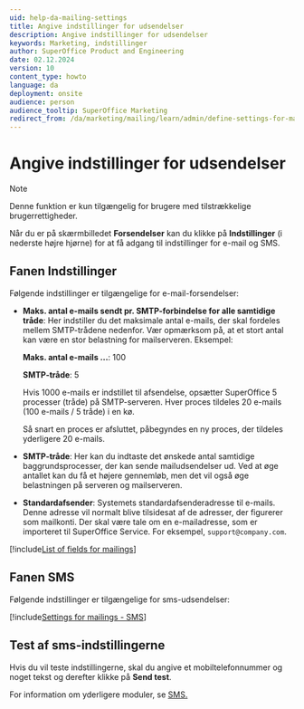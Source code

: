 ```yaml
---
uid: help-da-mailing-settings
title: Angive indstillinger for udsendelser
description: Angive indstillinger for udsendelser
keywords: Marketing, indstillinger
author: SuperOffice Product and Engineering
date: 02.12.2024
version: 10
content_type: howto
language: da
deployment: onsite
audience: person
audience_tooltip: SuperOffice Marketing
redirect_from: /da/marketing/mailing/learn/admin/define-settings-for-mailings
---
```


# Angive indstillinger for udsendelser

> [!NOTE]
> Denne funktion er kun tilgængelig for brugere med tilstrækkelige brugerrettigheder.

Når du er på skærmbilledet **Forsendelser** kan du klikke på **Indstillinger** (i nederste højre hjørne) for at få adgang til indstillinger for e-mail og SMS.

## Fanen Indstillinger

Følgende indstillinger er tilgængelige for e-mail-forsendelser:

* **Maks. antal e-mails sendt pr. SMTP-forbindelse for alle samtidige tråde**: Her indstiller du det maksimale antal e-mails, der skal fordeles mellem SMTP-trådene nedenfor. Vær opmærksom på, at et stort antal kan være en stor belastning for mailserveren. Eksempel:

    **Maks. antal e-mails ...**: 100

    **SMTP-tråde**: 5

    Hvis 1000 e-mails er indstillet til afsendelse, opsætter SuperOffice 5 processer (tråde) på SMTP-serveren. Hver proces tildeles 20 e-mails (100 e-mails / 5 tråde) i en kø.

    Så snart en proces er afsluttet, påbegyndes en ny proces, der tildeles yderligere 20 e-mails.

* **SMTP-tråde**: Her kan du indtaste det ønskede antal samtidige baggrundsprocesser, der kan sende mailudsendelser ud. Ved at øge antallet kan du få et højere gennemløb, men det vil også øge belastningen på serveren og mailserveren.

* **Standardafsender**: Systemets standardafsenderadresse til e-mails. Denne adresse vil normalt blive tilsidesat af de adresser, der figurerer som mailkonti. Der skal være tale om en e-mailadresse, som er importeret til SuperOffice Service. For eksempel, `support@company.com`.

[!include[List of fields for mailings](../../learn/includes/mailing-smtp-fields.md)]

## Fanen SMS

Følgende indstillinger er tilgængelige for sms-udsendelser:

[!include[Settings for mailings - SMS](../../learn/includes/mailing-settings-sms.md)]

## Test af sms-indstillingerne

Hvis du vil teste indstillingerne, skal du angive et mobiltelefonnummer og noget tekst og derefter klikke på **Send test**.

For information om yderligere moduler, se [SMS.][1]

<!-- Referenced links -->
[1]: ../../../admin/preferences/learn/global-preferences/sms.md

<!-- Referenced images -->
